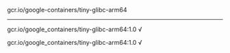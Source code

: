 gcr.io/google-containers/tiny-glibc-arm64 

----
gcr.io/google_containers/tiny-glibc-arm64:1.0 √

gcr.io/google_containers/tiny-glibc-arm64:1.0 √

